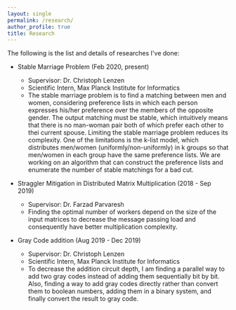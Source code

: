 ```yaml
---
layout: single 
permalink: /research/
author_profile: true
title: Research
---
```


The following is the list and details of researches I've done:
* Stable Marriage Problem (Feb 2020, present)
  * Supervisor: Dr. Christoph Lenzen
  * Scientific Intern, Max Planck Institute for Informatics
  * The stable marriage problem is to find a matching between men and women, considering preference lists in which each person expresses his/her preference over the
members of the opposite gender. The output matching must be stable, which intuitively means that there is no man-woman pair both of which prefer each other to thei current spouse. Limiting the stable marriage problem reduces its complexity. One of the limitations is the k-list model, which distributes men/women (uniformly/non-uniformly) in k groups so that men/women in each group have the same preference lists. We are working on an algorithm that can construct the preference lists and enumerate the number of stable matchings for a bad cut.

* Straggler Mitigation in Distributed Matrix Multiplication (2018 - Sep 2019)
  * Supervisor: Dr. Farzad Parvaresh
  * Finding the optimal number of workers depend on the size of the input matrices to decrease the message passing load and consequently have better multiplication complexity.
  
* Gray Code addition (Aug 2019 - Dec 2019)
  * Supervisor: Dr. Christoph Lenzen
  * Scientific Intern, Max Planck Institute for Informatics
  * To decrease the addition circuit depth, I am finding a parallel way to add two gray codes instead of adding
them sequentially bit by bit. Also, finding a way to add gray codes directly rather than convert them to boolean
numbers, adding them in a binary system, and finally convert the result to gray code.
